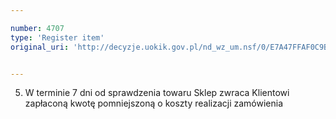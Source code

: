 ```yaml
---

number: 4707
type: 'Register item'
original_uri: 'http://decyzje.uokik.gov.pl/nd_wz_um.nsf/0/E7A47FFAF0C9B02CC1257B740034B290?OpenDocument'


---
```


5. W terminie 7 dni od sprawdzenia towaru Sklep zwraca Klientowi zapłaconą kwotę pomniejszoną o koszty realizacji zamówienia
